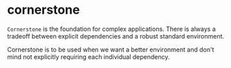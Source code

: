 cornerstone
===========

`Cornerstone` is the foundation for complex applications. There is always a
tradeoff between explicit dependencies and a robust standard environment.

Cornerstone is to be used when we want a better environment and don't mind
not explicitly requiring each individual dependency.

